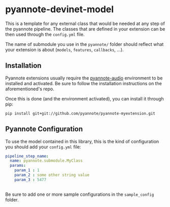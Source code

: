 # pyannote-devinet-model

This is a template for any external class that would be needed at any step of the
pyannote pipeline. The classes that are defined in your extension can be then 
used through the `config.yml` file.

The name of submodule you use in the `pyannote/` folder should reflect what your
extension is about (`models`, `features`, `callbacks`, ...).
 

## Installation

Pyannote extensions usually require the
 [pyannote-audio](https://github.com/pyannote/pyannote-audio) environment to be installed
 and activated. Be sure to follow the installation instructions on the aforementioned's repo.
 
Once this is done (and the environment activated), you can install it through pip:

``` 
pip install git+git://github.com/pyannote/pyannote-myextension.git
``` 

## Pyannote Configuration

To use the model contained in this library, this is the kind of configuration you
should add your `config.yml` file:

```yaml
pipeline_step_name:
  name: pyannote.submodule.MyClass
  params:
    param_1 : 1
    param_2 : some other string value
    param_3 : 5477
    
```

Be sure to add one or more sample configurations in the `sample_config` folder.